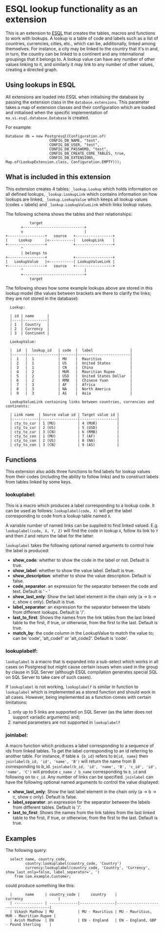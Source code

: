 # ESQL lookup functionality as an extension
This is an extension to [ESQL](https://github.com/vikashmadhow/esql) 
that creates the tables, macros and functions to work with lookups. A lookup is 
a table of code and labels such as a list of countries, currencies, cities, etc.,
which can be, additionally, linked among themselves. For instance, a city may be 
linked to the country that it's in and, in turn, the country can be linked to a 
continent and any international groupings that it belongs to. A lookup value can 
have any number of other values linking to it, and similarly it may link to any 
number of other values, creating a directed graph.

## Using lookups in ESQL
All extensions are loaded into ESQL when initialising the database by passing the
extension class in the `database.extensions`. This parameter takes a map of 
extension classes and their configuration which are loaded and initialised when 
the specific implementation of `ma.vi.esql.database.Database` is created.

For example: 

    Database db = new Postgresql(Configuration.of(
                        CONFIG_DB_NAME, "test",
                        CONFIG_DB_USER, "test",
                        CONFIG_DB_PASSWORD, "test",
                        CONFIG_DB_CREATE_CORE_TABLES, true,
                        CONFIG_DB_EXTENSIONS, Map.of(LookupExtension.class, Configuration.EMPTY)));

## What is included in this extension
This extension creates 4 tables: `_lookup.Lookup` which holds information on all
defined lookups, `_lookup.LookupLink` which contains information on how lookups 
are linked, `_lookup.LookupValue` which keeps all lookup values (codes + labels) 
and `_lookup.LookupValueLink` which links lookup values.

The following schema shows the tables and their relationships:
```
           target
       +----------------------------+
       v                            |
+-----------------+   source   +-----------------+
|     Lookup      |<-----------|   LookupLink    |
+-----------------+            +-----------------+
       ^
       | belongs to
+-----------------+            +-----------------+
|   LookupValue   |<-----------| LookupValueLink |
+-----------------+   source   +-----------------+
       ^                            |
       +----------------------------+
           target

```

The following shows how some example lookups above are stored in this lookup 
model (the values between brackets are there to clarify the links; they are not 
stored in the database):

```
  Lookup:
  
  | id | name      |
  |----|-----------|
  | 1  | Country   |
  | 2  | Currency  |
  | 3  | Continent |

  LookupValue: 
   
  |  id  |  lookup_id   | code  |  label                 |
  |------|--------------|-------|------------------------|                     
  |  1   |  1           | MU    |  Mauritius             |                         
  |  2   |  1           | US    |  United States         |                             
  |  3   |  1           | CN    |  China                 |                     
  |  4   |  2           | MUR   |  Mauritian Rupee       |                               
  |  5   |  2           | USD   |  United States Dollar  |                                     
  |  6   |  2           | RMB   |  Chinese Yuan          |                             
  |  7   |  3           | AF    |  Africa                |                       
  |  8   |  3           | NA    |  North America         |                             
  |  9   |  3           | AS    |  Asia                  |                     

  LookupValueLink containing links between countries, currencies and continents:

  | Link name  | Source value id | Target value id |       
  |------------|-----------------|-----------------|       
  | cty_to_cur | 1 (MU)          | 4 (MUR)         |     
  | cty_to_cur | 2 (US)          | 5 (USD)         |     
  | cty_to_cur | 3 (CN)          | 6 (RMB)         |     
  | cty_to_con | 1 (MU)	         | 7 (AF)          |   
  | cty_to_con | 2 (US)          | 8 (NA)          |   
  | cty_to_con | 3 (CN)          | 9 (AS)          |   

```

## Functions
This extension also adds three functions to find labels for lookup values from
their codes (including the ability to follow links) and to construct labels from 
tables linked by some keys.

### lookuplabel:
This is a macro which produces a label corresponding to a lookup code. It can 
be used as follows: `lookuplabel(code, X)` will get the label corresponding to
code from a lookup table named `X`.

A variable number of named links can be supplied to find linked valued. 
E.g. `lookuplabel(code, X, Y, Z)` will find the code in lookup `X`, follow its 
link to `Y` and then `Z` and return the label for the latter.

`lookuplabel` takes the following optional named arguments to control how the 
label is produced:
* **show_code**: whether to show the code in the label or not. Default is true.
* **show_label**: whether to show the value label. Default is true.
* **show_description**: whether to show the value description. Default is false.
* **code_separator**: an expression for the separator between the code and text. Default is ' - '
* **show_last_only**: Show the last label element in the chain only (a -> b -> c, show c only). Default is true.
* **label_separator**: an expression for the separator between the labels from different lookups. Default is '/'.
* **last_to_first**: Shows the names from the link tables from the last linked table to the first, if true, or otherwise, from the first to the last. Default is true.
* **match_by**: the code column in the LookupValue to match the value to; can be 'code', 'alt_code1' or 'alt_code2'. Default is 'code'.

### lookuplabelf:
`lookuplabel` is a macro that is expanded into a sub-select which works in all
cases on Postgresql but might cause certain issues when used in the group by
clause in SQL Server (although ESQL compilation generates special SQL on SQL
Server to take care of such cases). 

If `lookuplabel` is not working, `lookuplabelf` is similar in function to 
`lookuplabel` which is implemented as a stored function and should work in all
cases. However, being implemented as a function comes with certain limitations:
1) only up to 5 links are supported on SQL Server (as the latter does not support
   variadic arguments) and;
2) named parameters are not supported in `lookuplabelf`

### joinlabel:

A macro function which produces a label corresponding to a sequence of ids from 
linked tables. To get the label corresponding to an id referring to another table. 
For instance, if table `A {b_id}` refers to `B{id, name}` then `joinlabel(b_id, 'id', 'name', 'B')`
will return the name from B corresponding to b_id. `joinlabel(b_id, 'id', 'name', 'B', 'c_id', 'id', 'name', 'C')`
will produce `c_name / b_name` corresponding to `b_id` and following on to `c_id`. 
Any number of links can be specified. `joinlabel` can have the following optional
named arguments to control the value displayed:
* **show_last_only**: Show the last label element in the chain only (a -> b -> c, 
  show c only). Default is false.
* **label_separator**: an expression for the separator between the labels from 
  different tables. Default is '/'.
* **last_to_first**: Shows the names from the link tables from the last linked 
  table to the first, if true, or otherwise, from the first to the last. Default is true.

## Examples
The following query:
```
  select name, country_code, 
         country:lookuplabel(country_code, 'Country')
         currency:lookuplabel(country_code, 'Country', 'Currency', show_last_only=false, label_separator=', ')
    from com.example.Customer;
```
could produce something like this:
```
  |      name     | country_code |     country    |               currency                |
  | ------------- | -------------|----------------|---------------------------------------|
  | Vikash Madhow | MU           | MU - Mauritius | MU - Mauritius, MUR - Mauritian Rupee |
  | Avish Madhow  | EN           | EN - England   | EN - England, GBP - Pound Sterling    |
```